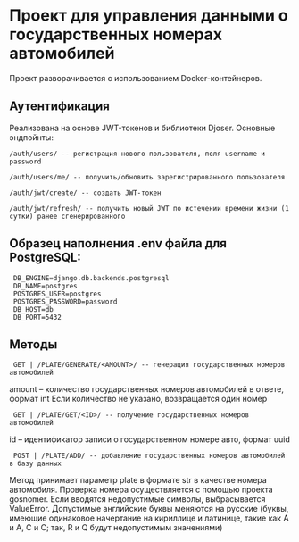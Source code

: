 # Проект для управления данными о государственных номерах автомобилей

Проект разворачивается с использованием Docker-контейнеров.

## Аутентификация

Реализована на основе JWT-токенов и библиотеки Djoser. Основные эндпойнты:
```
/auth/users/ -- регистрация нового пользователя, поля username и password
```

```
/auth/users/me/ -- получить/обновить зарегистрированного пользователя
```

```
/auth/jwt/create/ -- создать JWT-токен
```

```
/auth/jwt/refresh/ -- получить новый JWT по истечении времени жизни (1 сутки) ранее сгенерированного
```

## Образец наполнения .env файла для PostgreSQL:
```
 DB_ENGINE=django.db.backends.postgresql
 DB_NAME=postgres
 POSTGRES_USER=postgres
 POSTGRES_PASSWORD=password
 DB_HOST=db
 DB_PORT=5432
```
## Методы
```
 GET | /PLATE/GENERATE/<AMOUNT>/ -- генерация государственных номеров автомобилей
```
amount – количество государственных номеров автомобилей в ответе, формат int
Если количество не указано, возвращается один номер

```
 GET | /PLATE/GET/<ID>/ -- получение государственных номеров автомобилей
```
 id – идентификатор записи о государственном номере авто, формат uuid

```
 POST | /PLATE/ADD/ -- добавление государственных номеров автомобилей в базу данных
```
 Метод принимает параметр plate в формате str в качестве номера автомобиля. Проверка номера осуществляется с помощью проекта gosnomer.
 Если вводятся недопустимые символы, выбрасывается ValueError. Допустимые английские буквы меняются на русские (буквы, имеющие одинаковое начертание на кириллице и латинице, такие как А и А, C и С; так, R и Q будут недопустимым значениями)
